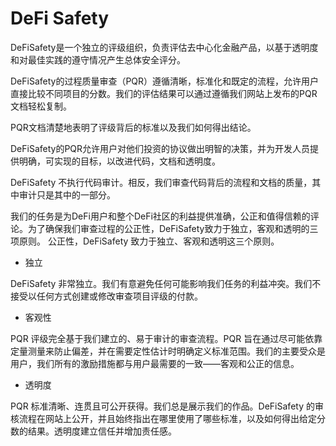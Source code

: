 # DeFi Safety


DeFiSafety是一个独立的评级组织，负责评估去中心化金融产品，以基于透明度和对最佳实践的遵守情况产生总体安全评分。

DeFiSafety的过程质量审查（PQR）遵循清晰，标准化和既定的流程，允许用户直接比较不同项目的分数。我们的评估结果可以通过遵循我们网站上发布的PQR文档轻松复制。

PQR文档清楚地表明了评级背后的标准以及我们如何得出结论。

DeFiSafety的PQR允许用户对他们投资的协议做出明智的决策，并为开发人员提供明确，可实现的目标，以改进代码，文档和透明度。

DeFiSafety 不执行代码审计。相反，我们审查代码背后的流程和文档的质量，其中审计只是其中的一部分。

我们的任务是为DeFi用户和整个DeFi社区的利益提供准确，公正和值得信赖的评论。为了确保我们审查过程的公正性，DeFiSafety致力于独立，客观和透明的三项原则。
公正性，DeFiSafety 致力于独立、客观和透明这三个原则。

- 独立

DeFiSafety 非常独立。我们有意避免任何可能影响我们任务的利益冲突。我们不接受以任何方式创建或修改审查项目评级的付款。

- 客观性

PQR 评级完全基于我们建立的、易于审计的审查流程。PQR 旨在通过尽可能依靠定量测量来防止偏差，并在需要定性估计时明确定义标准范围。我们的主要受众是用户，我们所有的激励措施都与用户最需要的一致——客观和公正的信息。

- 透明度

PQR 标准清晰、连贯且可公开获得。我们总是展示我们的作品。DeFiSafety 的审核流程在网站上公开，并且始终指出在哪里使用了哪些标准，以及如何得出给定分数的结果。透明度建立信任并增加责任感。
